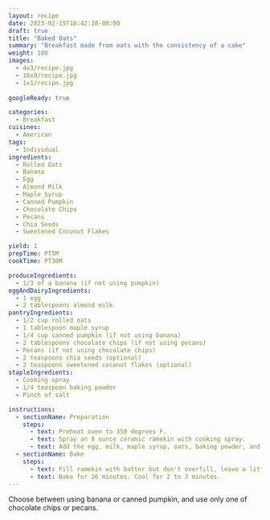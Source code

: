 ```yaml
---
layout: recipe
date: 2023-02-15T16:42:28-08:00
draft: true
title: "Baked Oats"
summary: "Breakfast made from oats with the consistency of a cake"
weight: 100
images: 
  - 4x3/recipe.jpg
  - 16x9/recipe.jpg
  - 1x1/recipe.jpg
  
googleReady: true

categories:
  - Breakfast
cuisines:
  - American
tags:
  - Individual
ingredients:
  - Rolled Oats
  - Banana
  - Egg
  - Almond Milk
  - Maple Syrup
  - Canned Pumpkin
  - Chocolate Chips
  - Pecans
  - Chia Seeds
  - Sweetened Coconut Flakes

yield: 1
prepTime: PT5M
cookTime: PT30M

produceIngredients:
  - 1/3 of a banana (if not using pumpkin)
eggAndDairyIngredients:
  - 1 egg
  - 2 tablespoons almond milk
pantryIngredients:
  - 1/2 cup rolled oats
  - 1 tablespoon maple syrup
  - 1/4 cup canned pumpkin (if not using banana)
  - 2 tablespoons chocolate chips (if not using pecans)
  - Pecans (if not using chocolate chips)
  - 2 teaspoons chia seeds (optional)
  - 2 teaspoons sweetened coconut flakes (optional)
stapleIngredients:
  - Cooking spray
  - 1/4 teaspoon baking powder
  - Pinch of salt

instructions:
  - sectionName: Preparation
    steps:
      - text: Preheat oven to 350 degrees F.
      - text: Spray an 8 ounce ceramic ramekin with cooking spray.
      - text: Add the egg, milk, maple syrup, oats, baking powder, and salt into a small blender. Add either banana or pumpkin. Optionally add chia seeds and/or coconut. Blend until smooth.
  - sectionName: Bake
    steps:
      - text: Fill ramekin with batter but don't overfill, leave a little room to expand. Top with chocolate chips or pecans.
      - text: Bake for 26 minutes. Cool for 2 to 3 minutes.
---
```


Choose between using banana or canned pumpkin, and use only one of chocolate chips or pecans.